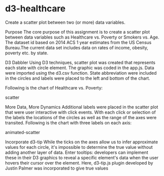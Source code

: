 # d3-healthcare

Create a scatter plot between two (or more) data variables.

Purpose
The core purpose of this assignment is to create a scatter plot between data variables such as Healthcare vs. Poverty or Smokers vs. Age. The dataset id based on 2014 ACS 1 year estimates from the US Census Bureau.The current data set includes data on rates of income, obesity, poverty etc. by state.

D3 Dabbler
Using D3 techniques, scatter plot was created that represents each state with circle element. The graphic was coded in the app.js. Data were imported using the d3.csv function. State abbreviation were included in the circles and labels were placed to the left and bottom of the chart.

Following is the chart of Healthcare vs. Poverty:

scatter

More Data, More Dynamics
Additional labels were placed in the scatter plot that were user interactive with click events. With each click or selection of the labels the locations of the circles as well as the range of the axes were transited.
Following is the chart with three labels on each axis:

animated-scatter

Incorporate d3-tip
While the ticks on the axes allow us to infer approximate values for each circle, it's impossible to determine the true value without adding another layer of data. Enter tooltips: developers can implement these in their D3 graphics to reveal a specific element's data when the user hovers their cursor over the element. Here, d3-tip.js plugin developed by Justin Palmer was incorporated to give true values
